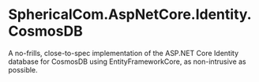 # SphericalCom.AspNetCore.Identity.CosmosDB
A no-frills, close-to-spec implementation of the ASP.NET Core Identity database for CosmosDB using EntityFrameworkCore, as non-intrusive as possible.
